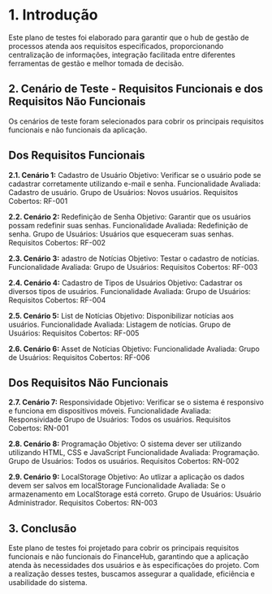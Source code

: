 # 1. Introdução

Este plano de testes foi elaborado para garantir que o hub de gestão de processos atenda aos requisitos especificados, proporcionando centralização de informações, integração facilitada entre diferentes ferramentas de gestão e melhor tomada de decisão.


## 2. Cenário de Teste - Requisitos Funcionais e dos Requisitos Não Funcionais

Os cenários de teste foram selecionados para cobrir os principais requisitos funcionais e não funcionais da aplicação.

## Dos Requisitos Funcionais

**2.1. Cenário 1:** Cadastro de Usuário
Objetivo: Verificar se o usuário pode se cadastrar corretamente utilizando e-mail e senha.
Funcionalidade Avaliada: Cadastro de usuário.
Grupo de Usuários: Novos usuários.
Requisitos Cobertos: RF-001

**2.2. Cenário 2:** Redefinição de Senha
Objetivo: Garantir que os usuários possam redefinir suas senhas.
Funcionalidade Avaliada: Redefinição de senha.
Grupo de Usuários: Usuários que esqueceram suas senhas.
Requisitos Cobertos: RF-002

**2.3. Cenário 3:** adastro de Notícias
Objetivo: Testar o cadastro de notícias.
Funcionalidade Avaliada: 
Grupo de Usuários: 
Requisitos Cobertos: RF-003

**2.4. Cenário 4:** Cadastro de Tipos de Usuários
Objetivo: Cadastrar os diversos tipos de usuários.
Funcionalidade Avaliada: 
Grupo de Usuários: 
Requisitos Cobertos: RF-004

**2.5. Cenário 5:** List de Notícias
Objetivo: Disponibilizar notícias aos usuários.
Funcionalidade Avaliada: Listagem de notícias.
Grupo de Usuários: 
Requisitos Cobertos: RF-005

**2.6. Cenário 6:** Asset  de Notícias
Objetivo: 
Funcionalidade Avaliada: 
Grupo de Usuários: 
Requisitos Cobertos: RF-006

## Dos Requisitos Não Funcionais

**2.7. Cenário 7:** Responsividade
Objetivo:  Verificar se o sistema é responsivo e funciona em dispositivos móveis.
Funcionalidade Avaliada: Responsividade
Grupo de Usuários: Todos os usuários.
Requisitos Cobertos: RN-001

**2.8. Cenário 8:** Programação
Objetivo: O sistema dever ser utilizando utilizando HTML, CSS e JavaScript
Funcionalidade Avaliada: Programação.
Grupo de Usuários: Todos os usuários.
Requisitos Cobertos: RN-002

**2.9. Cenário 9:** LocalStorage
Objetivo: Ao utlizar a aplicação os dados devem ser salvos em localStorage
Funcionalidade Avaliada: Se o armazenamento em LocalStorage está correto.
Grupo de Usuários: Usuário Administrador.
Requisitos Cobertos: RN-003

## 3. Conclusão
Este plano de testes foi projetado para cobrir os principais requisitos funcionais e não funcionais do FinanceHub, garantindo que a aplicação atenda às necessidades dos usuários e às especificações do projeto. Com a realização desses testes, buscamos assegurar a qualidade, eficiência e usabilidade do sistema.
